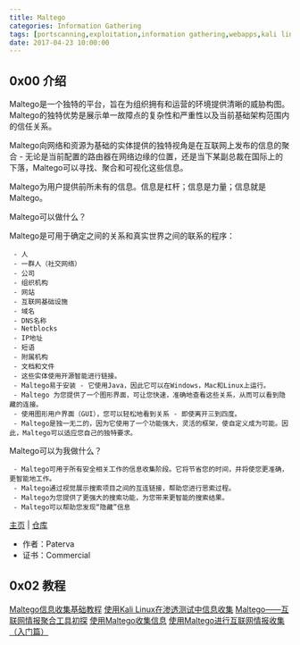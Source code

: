 ```yaml
---
title: Maltego
categories: Information Gathering
tags: [portscanning,exploitation,information gathering,webapps,kali linux,gui,maltego teeth,maltego]
date: 2017-04-23 10:00:00
---
```

0x00 介绍
-------
Maltego是一个独特的平台，旨在为组织拥有和运营的环境提供清晰的威胁构图。Maltego的独特优势是展示单一故障点的复杂性和严重性以及当前基础架构范围内的信任关系。

Maltego向网络和资源为基础的实体提供的独特视角是在互联网上发布的信息的聚合 - 无论是当前配置的路由器在网络边缘的位置，还是当下某副总裁在国际上的下落，Maltego可以寻找、聚合和可视化这些信息。


<!--more-->


Maltego为用户提供前所未有的信息。信息是杠杆；信息是力量；信息就是Maltego。

Maltego可以做什么？

Maltego是可用于确定之间的关系和真实世界之间的联系的程序：
```plain
 - 人
 - 一群人（社交网络）
 - 公司
 - 组织机构
 - 网站
 - 互联网基础设施
 - 域名
 - DNS名称
 - Netblocks
 - IP地址
 - 短语
 - 附属机构
 - 文档和文件
 - 这些实体使用开源智能进行链接。
 - Maltego易于安装 - 它使用Java，因此它可以在Windows，Mac和Linux上运行。
 - Maltego 为您提供了一个图形界面，可让您快速，准确地查看这些关系，从而可以看到隐藏的连接。
 - 使用图形用户界面（GUI），您可以轻松地看到关系 - 即使离开三到四度。
 - Maltego是独一无二的，因为它使用了一个功能强大，灵活的框架，使自定义成为可能。因此，Maltego可以适应您自己的独特要求。
```
Maltego可以为我做什么？
```plain
 - Maltego可用于所有安全相关工作的信息收集阶段。它将节省您的时间，并将使您更准确，更智能地工作。
 - Maltego通过视觉展示搜索项目之间的互连链接，帮助您进行思索过程。
 - Maltego为您提供了更强大的搜索功能，为您带来更智能的搜索结果。
 - Maltego可以帮助您发现“隐藏”信息
```
<!--more-->

[主页][1] | [仓库][2]

 - 作者：Paterva
 - 证书：Commercial

0x02 教程
-------

[Maltego信息收集基础教程][3]
[使用Kali Linux在渗透测试中信息收集][4]
[Maltego——互联网情报聚合工具初探][5]
[使用Maltego收集信息][6]
[使用Maltego进行互联网情报收集（入门篇）][7]


  [1]: http://paterva.com/
  [2]: http://git.kali.org/gitweb/?p=packages/maltego-teeth.git;a=summary
  [3]: http://pan.baidu.com/s/15GxR4
  [4]: http://www.freebuf.com/articles/system/58096.html
  [5]: http://wifibeta.com/2012-03/thread-675-1-1.html
  [6]: https://wizardforcel.gitbooks.io/daxueba-kali-linux-tutorial/content/24.html
  [7]: http://www.freebuf.com/sectool/104949.html